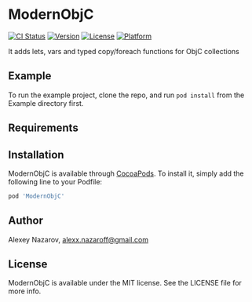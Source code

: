 # ModernObjC

[![CI Status](https://img.shields.io/travis/nzrsky/ModernObjC.svg?style=flat)](https://travis-ci.org/nzrsky/ModernObjC)
[![Version](https://img.shields.io/cocoapods/v/ModernObjC.svg?style=flat)](https://cocoapods.org/pods/ModernObjC)
[![License](https://img.shields.io/cocoapods/l/ModernObjC.svg?style=flat)](https://cocoapods.org/pods/ModernObjC)
[![Platform](https://img.shields.io/cocoapods/p/ModernObjC.svg?style=flat)](https://cocoapods.org/pods/ModernObjC)

It adds lets, vars and typed copy/foreach functions for ObjC collections

## Example

To run the example project, clone the repo, and run `pod install` from the Example directory first.

## Requirements

## Installation

ModernObjC is available through [CocoaPods](https://cocoapods.org). To install
it, simply add the following line to your Podfile:

```ruby
pod 'ModernObjC'
```

## Author

Alexey Nazarov, alexx.nazaroff@gmail.com

## License

ModernObjC is available under the MIT license. 
See the LICENSE file for more info.
